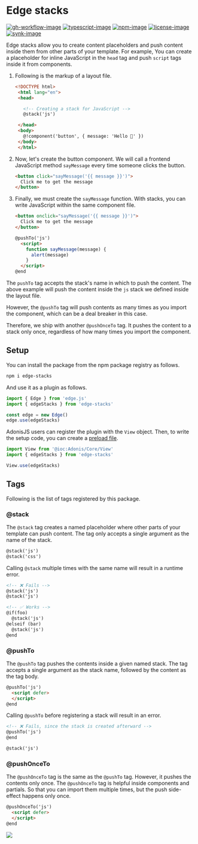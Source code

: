 # Edge stacks

[![gh-workflow-image]][gh-workflow-url] [![typescript-image]][typescript-url] [![npm-image]][npm-url] [![license-image]][license-url] [![synk-image]][synk-url]

Edge stacks allow you to create content placeholders and push content inside them from other parts of your template. For example, You can create a placeholder for inline JavaScript in the `head` tag and push `script` tags inside it from components.

1. Following is the markup of a layout file.
   ```html
   <!DOCTYPE html>
    <html lang="en">
    <head>

      <!-- Creating a stack for JavaScript -->
      @stack('js')

    </head>
    <body>
      @!component('button', { message: 'Hello 👋' })
    </body>
    </html>
   ```

2. Now, let's create the button component. We will call a frontend JavaScript method `sayMessage` every time someone clicks the button.
    ```html
    <button click="sayMessage('{{ message }}')">
      Click me to get the message
    </button>
    ```

3. Finally, we must create the `sayMessage` function. With stacks, you can write JavaScript within the same component file.
    ```html
    <button onclick="sayMessage('{{ message }}')">
      Click me to get the message
    </button>

    @pushTo('js')
      <script>
        function sayMessage(message) {
          alert(message)
        }
      </script>
    @end
    ```

The `pushTo` tag accepts the stack's name in which to push the content. The above example will push the content inside the `js` stack we defined inside the layout file.

However, the `@pushTo` tag will push contents as many times as you import the component, which can be a deal breaker in this case.

Therefore, we ship with another `@pushOnceTo` tag. It pushes the content to a stack only once, regardless of how many times you import the component.

## Setup
You can install the package from the npm package registry as follows.

```sh
npm i edge-stacks
```

And use it as a plugin as follows.

```ts
import { Edge } from 'edge.js'
import { edgeStacks } from 'edge-stacks'

const edge = new Edge()
edge.use(edgeStacks)
```

AdonisJS users can register the plugin with the `View` object. Then, to write the setup code, you can create a [preload file](https://docs.adonisjs.com/guides/adonisrc-file#preloads).

```ts
import View from '@ioc:Adonis/Core/View'
import { edgeStacks } from 'edge-stacks'

View.use(edgeStacks)
```

## Tags
Following is the list of tags registered by this package.

### @stack
The `@stack` tag creates a named placeholder where other parts of your template can push content. The tag only accepts a single argument as the name of the stack.

```html
@stack('js')
@stack('css')
```

Calling `@stack` multiple times with the same name will result in a runtime error.

```html
<!-- ❌ Fails -->
@stack('js')
@stack('js')
```

```html
<!-- ✅ Works -->
@if(foo)
  @stack('js')
@elseif (bar)
  @stack('js')
@end
```

### @pushTo
The `@pushTo` tag pushes the contents inside a given named stack. The tag accepts a single argument as the stack name, followed by the content as the tag body.

```html
@pushTo('js')
  <script defer>
  </script>
@end
```

Calling `@pushTo` before registering a stack will result in an error.

```html
<!-- ❌ Fails, since the stack is created afterward -->
@pushTo('js')
@end

@stack('js')
```

### @pushOnceTo
The `@pushOnceTo` tag is the same as the `@pushTo` tag. However, it pushes the contents only once. The `@pushOnceTo` tag is helpful inside components and partials. So that you can import them multiple times, but the push side-effect happens only once.

```html
@pushOnceTo('js')
  <script defer>
  </script>
@end
```

![](https://cdn.jsdelivr.net/gh/thetutlage/static/sponsorkit/sponsors.png)

[gh-workflow-image]: https://img.shields.io/github/actions/workflow/status/edge-js/stacks/test.yml?style=for-the-badge
[gh-workflow-url]: https://github.com/edge-js/stacks/actions/workflows/test.yml "Github action"

[typescript-image]: https://img.shields.io/badge/Typescript-294E80.svg?style=for-the-badge&logo=typescript
[typescript-url]: "typescript"

[license-image]: https://img.shields.io/npm/l/edge-stacks?color=blueviolet&style=for-the-badge
[license-url]: LICENSE.md 'license'

[npm-image]: https://img.shields.io/npm/v/edge-stacks.svg?style=for-the-badge&logo=npm
[npm-url]: https://npmjs.org/package/edge-stacks 'npm'

[synk-image]: https://img.shields.io/snyk/vulnerabilities/github/edge-js/stacks?label=Synk%20Vulnerabilities&style=for-the-badge
[synk-url]: https://snyk.io/test/github/edge-js/stacks?targetFile=package.json "synk"
